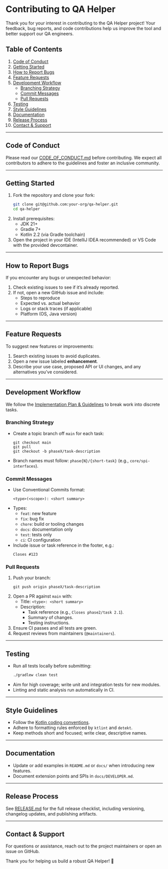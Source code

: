 # Contributing to QA Helper

Thank you for your interest in contributing to the QA Helper project! Your feedback, bug reports, and code contributions help us improve the tool and better support our QA engineers.

## Table of Contents
1. [Code of Conduct](#code-of-conduct)
2. [Getting Started](#getting-started)
3. [How to Report Bugs](#how-to-report-bugs)
4. [Feature Requests](#feature-requests)
5. [Development Workflow](#development-workflow)
   - [Branching Strategy](#branching-strategy)
   - [Commit Messages](#commit-messages)
   - [Pull Requests](#pull-requests)
6. [Testing](#testing)
7. [Style Guidelines](#style-guidelines)
8. [Documentation](#documentation)
9. [Release Process](#release-process)
10. [Contact & Support](#contact--support)

---

## Code of Conduct
Please read our [CODE_OF_CONDUCT.md](CODE_OF_CONDUCT.md) before contributing. We expect all contributors to adhere to the guidelines and foster an inclusive community.

---

## Getting Started
1. Fork the repository and clone your fork:
   ```bash
   git clone git@github.com:your-org/qa-helper.git
   cd qa-helper
   ```
2. Install prerequisites:
   - JDK 21+
   - Gradle 7+
   - Kotlin 2.2 (via Gradle toolchain)
3. Open the project in your IDE (IntelliJ IDEA recommended) or VS Code with the provided devcontainer.

---

## How to Report Bugs
If you encounter any bugs or unexpected behavior:
1. Check existing issues to see if it’s already reported.
2. If not, open a new GitHub issue and include:
   - Steps to reproduce
   - Expected vs. actual behavior
   - Logs or stack traces (if applicable)
   - Platform (OS, Java version)

---

## Feature Requests
To suggest new features or improvements:
1. Search existing issues to avoid duplicates.
2. Open a new issue labeled **enhancement**.
3. Describe your use case, proposed API or UI changes, and any alternatives you’ve considered.

---

## Development Workflow
We follow the [Implementation Plan & Guidelines](/docs/QA%20Helper%20Implementation%20Plan%20&%20Guidelines.md) to break work into discrete tasks.

### Branching Strategy
- Create a topic branch off `main` for each task:  
  ```
  git checkout main
  git pull
  git checkout -b phaseX/task-description
  ```
- Branch names must follow: `phase{N}/{short-task}` (e.g., `core/spi-interfaces`).

### Commit Messages
- Use Conventional Commits format:  
  ```
  <type>(<scope>): <short summary>
  ```
- Types:
  - `feat`: new feature
  - `fix`: bug fix
  - `chore`: build or tooling changes
  - `docs`: documentation only
  - `test`: tests only
  - `ci`: CI configuration
- Include issue or task reference in the footer, e.g.:  
  ```
  Closes #123
  ```

### Pull Requests
1. Push your branch:  
   ```
   git push origin phaseX/task-description
   ```
2. Open a PR against `main` with:
   - Title: `<type>: <short summary>`
   - Description:
     - Task reference (e.g., `Closes phase2/task 2.1`).
     - Summary of changes.
     - Testing instructions.
3. Ensure CI passes and all tests are green.
4. Request reviews from maintainers (`@maintainers`).

---

## Testing
- Run all tests locally before submitting:  
  ```bash
  ./gradlew clean test
  ```
- Aim for high coverage; write unit and integration tests for new modules.
- Linting and static analysis run automatically in CI.

---

## Style Guidelines
- Follow the [Kotlin coding conventions](https://kotlinlang.org/docs/coding-conventions.html).
- Adhere to formatting rules enforced by `ktlint` and `detekt`.
- Keep methods short and focused; write clear, descriptive names.

---

## Documentation
- Update or add examples in `README.md` or `docs/` when introducing new features.
- Document extension points and SPIs in `docs/DEVELOPER.md`.

---

## Release Process
See [RELEASE.md](docs/RELEASE.md) for the full release checklist, including versioning, changelog updates, and publishing artifacts.

---

## Contact & Support
For questions or assistance, reach out to the project maintainers or open an issue on GitHub.

Thank you for helping us build a robust QA Helper! 🚀

